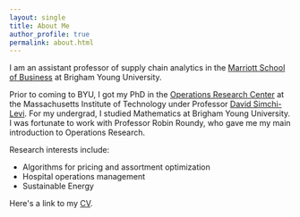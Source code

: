 ```yaml
---
layout: single
title: About Me
author_profile: true
permalink: about.html
---
```


I am an assistant professor of supply chain analytics in the [Marriott School of Business](https://marriottschool.byu.edu) at Brigham Young University.

Prior to coming to BYU, I got my PhD in the [Operations Research Center](http://orc.mit.edu/) at the Massachusetts Institute of Technology under Professor [David Simchi-Levi](http://slevi1.mit.edu/). For my undergrad, I studied Mathematics at Brigham Young University. I was fortunate to work with Professor Robin Roundy, who gave me my main introduction to Operations Research.

Research interests include:

* Algorithms for pricing and assortment optimization
* Hospital operations management
* Sustainable Energy

Here's a link to my [CV](/assets/pdfs/2020_01_Pixton_CV.pdf).
